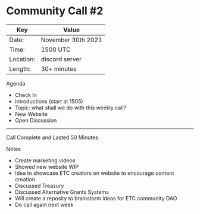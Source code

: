 # Community Call #2

Key | Value
------------ | -------------
 Date: | November 30th 2021 
 Time: | 1500 UTC
 Location: | discord server 
 Length: | 30+ minutes 

Agenda

- Check In 
- Introductions (start at 1505)
- Topic: what shall we do with this weekly call?
- New Website
- Open Discussion

---

Call Complete and Lasted 50 Minutes

Notes

- Create marketing videos
- Showed new website WIP
- Idea to showcase ETC creators on website to encourage content creation
- Discussed Treasury
- Discussed Alternative Grants Systems
- Will create a reposity to brainstorm ideas for ETC community DAO
- Do call again next week
